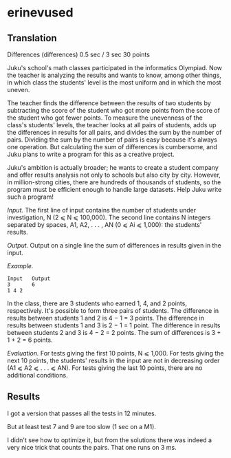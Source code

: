 # erinevused

## Translation

Differences (differences) 0.5 sec / 3 sec 30 points

Juku's school's math classes participated in the informatics Olympiad. Now the teacher is analyzing the results and wants to know, among other things, in which class the students' level is the most uniform and in which the most uneven.

The teacher finds the difference between the results of two students by subtracting the score of the student who got more points from the score of the student who got fewer points. To measure the unevenness of the class's students' levels, the teacher looks at all pairs of students, adds up the differences in results for all pairs, and divides the sum by the number of pairs. Dividing the sum by the number of pairs is easy because it's always one operation. But calculating the sum of differences is cumbersome, and Juku plans to write a program for this as a creative project.

Juku's ambition is actually broader; he wants to create a student company and offer results analysis not only to schools but also city by city. However, in million-strong cities, there are hundreds of thousands of students, so the program must be efficient enough to handle large datasets. Help Juku write such a program!

*Input.* The first line of input contains the number of students under investigation, N (2 ⩽ N ⩽ 100,000). The second line contains N integers separated by spaces, A1, A2, . . . , AN (0 ⩽ Ai ⩽ 1,000): the students' results.

*Output.* Output on a single line the sum of differences in results given in the input.

*Example.*

    Input   Output
    3       6
    1 4 2

In the class, there are 3 students who earned 1, 4, and 2 points, respectively. It's possible to form three pairs of students. The difference in results between students 1 and 2 is 4 − 1 = 3 points. The difference in results between students 1 and 3 is 2 − 1 = 1 point. The difference in results between students 2 and 3 is 4 − 2 = 2 points. The sum of differences is 3 + 1 + 2 = 6 points.

*Evaluation.* For tests giving the first 10 points, N ⩽ 1,000. For tests giving the next 10 points, the students' results in the input are not in decreasing order (A1 ⩽ A2 ⩽ . . . ⩽ AN). For tests giving the last 10 points, there are no additional conditions.

## Results

I got a version that passes all the tests in 12 minutes.

But at least test 7 and 9 are too slow (1 sec on a M1).

I didn't see how to optimize it, but from the solutions there was indeed a very nice trick that counts the pairs. That one runs on 3 ms.
